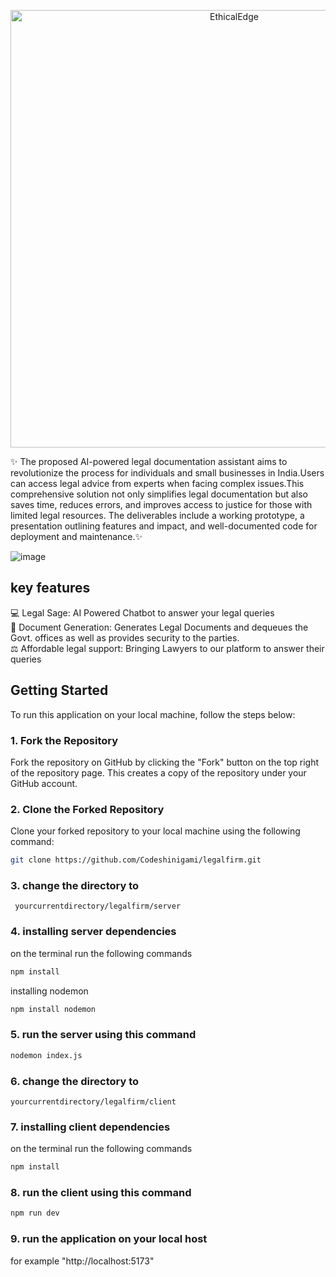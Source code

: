 <p align="center">
  <img src="https://github.com/Codeshinigami/legalfirm/assets/139042983/b80bffb7-17f7-4fc0-8a21-fcedd5455624" alt="EthicalEdge" width="700"/>
</p>



✨ The proposed AI-powered legal documentation assistant aims to revolutionize the process for individuals and small businesses in India.Users can access legal advice from experts when facing complex issues.This comprehensive solution not only simplifies legal documentation but also saves time, reduces errors, and improves access to justice for those with limited legal resources.
The deliverables include a working prototype, a presentation outlining features and impact, and well-documented code for deployment and maintenance.✨


![image](https://github.com/Codeshinigami/legalfirm/assets/139042983/869c5aff-d702-4902-add5-4629ffbc9563)


## key features

💻 Legal Sage: AI Powered Chatbot to answer your legal queries </br>
📃 Document Generation: Generates Legal Documents and dequeues the Govt. offices as well as provides security to the parties. </br>
⚖️ Affordable legal support: Bringing Lawyers to our platform to answer their queries


## Getting Started 
To run this application on your local machine, follow the steps below:

### 1. Fork the Repository

Fork the repository on GitHub by clicking the "Fork" button on the top right of the repository page. This creates a copy of the repository under your GitHub account.

### 2. Clone the Forked Repository

Clone your forked repository to your local machine using the following command:

```bash
git clone https://github.com/Codeshinigami/legalfirm.git
```

### 3. change the directory to
``` yourcurrentdirectory/legalfirm/server```

### 4. installing server dependencies
on the terminal run the following commands 
```bash
npm install
```
installing nodemon
```bash
npm install nodemon
```

### 5. run the server using this command
```bash
nodemon index.js
```

### 6. change the directory to 
```yourcurrentdirectory/legalfirm/client```

### 7. installing client dependencies
on the terminal run the following commands 
```bash
npm install
```
### 8. run the client using this command
```bash
npm run dev
```

### 9. run the application on your local host
for example "http://localhost:5173"


                 

